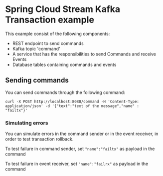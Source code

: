 # Spring Cloud Stream Kafka Transaction example
This example consist of the following components:
* REST endpoint to send commands
* Kafka topic 'command'
* A service that has the responsibilities to send Commands and receive Events
* Database tables containing commands and events
 
## Sending commands
You can send commands through the following command: 
````
curl -X POST http://localhost:8080/command -H 'Content-Type: application/json' -d '{"text":"text of the message","name" : "failtx"}'
````

### Simulating errors
You can simulate errors in the command sender or in the event receiver, in order to test transaction rollback.

To test failure in command sender, set `"name":"failtx"` as payload in the command

To test failure in event receiver, set `"name":"failrx"` as payload in the command